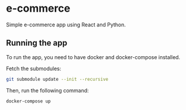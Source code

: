 # e-commerce

Simple e-commerce app using React and Python.

## Running the app

To run the app, you need to have docker and docker-compose installed.

Fetch the submodules:

```bash
git submodule update --init --recursive
```

Then, run the following command:

```bash
docker-compose up
```
